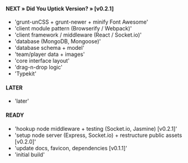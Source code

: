 #### NEXT » Did You Uptick Version? » [v0.2.1]
- 'grunt-unCSS + grunt-newer + minify Font Awesome'
- 'client module pattern (Browserify / Webpack)'
- 'client framework / middleware (React / Socket.io)'
- 'database (MongoDB, Mongoose)'
- 'database schema + model'
- 'team/player data + images'
- 'core interface layout'
- 'drag-n-drop logic'
- 'Typekit'


#### LATER
- 'later'


#### READY
- 'hookup node middleware + testing (Socket.io, Jasmine) [v0.2.1]'
- 'setup node server (Express, Socket.io) + restructure public assets [v0.2.0]'
- 'update docs, favicon, dependencies [v0.1.1]'
- 'initial build'
